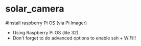 # solar_camera

#Install raspberry Pi OS (via Pi Imager)
* Using Raspberry Pi OS (lite 32)
* Don't forget to do advanced options to enable ssh + WiFi!!
